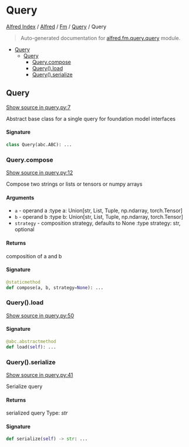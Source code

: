 # Query

[Alfred Index](../../../README.md#alfred-index) / [Alfred](../../index.md#alfred) / [Fm](../index.md#fm) / [Query](./index.md#query) / Query

> Auto-generated documentation for [alfred.fm.query.query](../../../../alfred/fm/query/query.py) module.

- [Query](#query)
  - [Query](#query-1)
    - [Query.compose](#querycompose)
    - [Query().load](#query()load)
    - [Query().serialize](#query()serialize)

## Query

[Show source in query.py:7](../../../../alfred/fm/query/query.py#L7)

Abstract base class for a single query for foundation model interfaces

#### Signature

```python
class Query(abc.ABC): ...
```

### Query.compose

[Show source in query.py:12](../../../../alfred/fm/query/query.py#L12)

Compose two strings or lists or tensors or numpy arrays

#### Arguments

- `a` - operand a
:type a: Union[str, List, Tuple, np.ndarray, torch.Tensor]
- `b` - operand b
:type b: Union[str, List, Tuple, np.ndarray, torch.Tensor]
- `strategy` - composition strategy, defaults to None
:type strategy: str, optional

#### Returns

composition of a and b

#### Signature

```python
@staticmethod
def compose(a, b, strategy=None): ...
```

### Query().load

[Show source in query.py:50](../../../../alfred/fm/query/query.py#L50)

#### Signature

```python
@abc.abstractmethod
def load(self): ...
```

### Query().serialize

[Show source in query.py:41](../../../../alfred/fm/query/query.py#L41)

Serialize query

#### Returns

serialized query
Type: *str*

#### Signature

```python
def serialize(self) -> str: ...
```